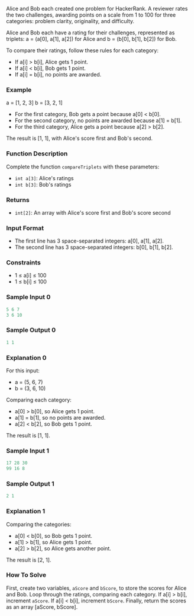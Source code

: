 Alice and Bob each created one problem for HackerRank. A reviewer rates the two challenges, awarding points on a scale from 1 to 100 for three categories: problem clarity, originality, and difficulty.

Alice and Bob each have a rating for their challenges, represented as triplets: a = (a[0], a[1], a[2]) for Alice and b = (b[0], b[1], b[2]) for Bob.

To compare their ratings, follow these rules for each category:

- If a[i] > b[i], Alice gets 1 point.
- If a[i] < b[i], Bob gets 1 point.
- If a[i] = b[i], no points are awarded.

### Example

a = [1, 2, 3]
b = [3, 2, 1]

- For the first category, Bob gets a point because a[0] < b[0].
- For the second category, no points are awarded because a[1] = b[1].
- For the third category, Alice gets a point because a[2] > b[2].

The result is [1, 1], with Alice's score first and Bob's second.

### Function Description

Complete the function `compareTriplets` with these parameters:

- `int a[3]`: Alice's ratings
- `int b[3]`: Bob's ratings

### Returns

- `int[2]`: An array with Alice's score first and Bob's score second

### Input Format

- The first line has 3 space-separated integers: a[0], a[1], a[2].
- The second line has 3 space-separated integers: b[0], b[1], b[2].

### Constraints

- 1 ≤ a[i] ≤ 100
- 1 ≤ b[i] ≤ 100

### Sample Input 0

```c++
5 6 7
3 6 10
```

### Sample Output 0

```c++
1 1
```

### Explanation 0

For this input:
- a = (5, 6, 7)
- b = (3, 6, 10)

Comparing each category:
- a[0] > b[0], so Alice gets 1 point.
- a[1] = b[1], so no points are awarded.
- a[2] < b[2], so Bob gets 1 point.

The result is [1, 1].

### Sample Input 1

```c++
17 28 30
99 16 8
```

### Sample Output 1

```c++
2 1
```

### Explanation 1

Comparing the categories:
- a[0] < b[0], so Bob gets 1 point.
- a[1] > b[1], so Alice gets 1 point.
- a[2] > b[2], so Alice gets another point.

The result is [2, 1].

### How To Solve

First, create two variables, `aScore` and `bScore`, to store the scores for Alice and Bob. Loop through the ratings, comparing each category. If a[i] > b[i], increment `aScore`. If a[i] < b[i], increment `bScore`. Finally, return the scores as an array [aScore, bScore].